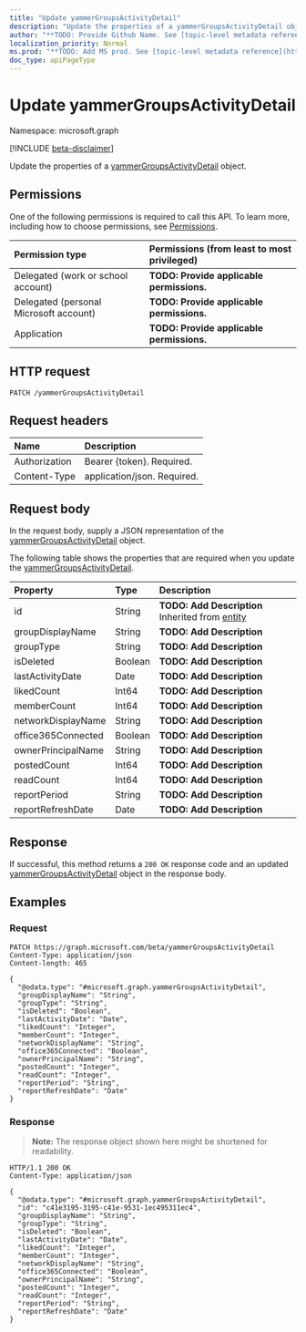 ```yaml
---
title: "Update yammerGroupsActivityDetail"
description: "Update the properties of a yammerGroupsActivityDetail object."
author: "**TODO: Provide Github Name. See [topic-level metadata reference](https://msgo.azurewebsites.net/add/document/guidelines/metadata.html#topic-level-metadata)**"
localization_priority: Normal
ms.prod: "**TODO: Add MS prod. See [topic-level metadata reference](https://msgo.azurewebsites.net/add/document/guidelines/metadata.html#topic-level-metadata)**"
doc_type: apiPageType
---
```


# Update yammerGroupsActivityDetail
Namespace: microsoft.graph

[!INCLUDE [beta-disclaimer](../../includes/beta-disclaimer.md)]

Update the properties of a [yammerGroupsActivityDetail](../resources/yammergroupsactivitydetail.md) object.

## Permissions
One of the following permissions is required to call this API. To learn more, including how to choose permissions, see [Permissions](/graph/permissions-reference).

|Permission type|Permissions (from least to most privileged)|
|:---|:---|
|Delegated (work or school account)|**TODO: Provide applicable permissions.**|
|Delegated (personal Microsoft account)|**TODO: Provide applicable permissions.**|
|Application|**TODO: Provide applicable permissions.**|

## HTTP request

<!-- {
  "blockType": "ignored"
}
-->
``` http
PATCH /yammerGroupsActivityDetail
```

## Request headers
|Name|Description|
|:---|:---|
|Authorization|Bearer {token}. Required.|
|Content-Type|application/json. Required.|

## Request body
In the request body, supply a JSON representation of the [yammerGroupsActivityDetail](../resources/yammergroupsactivitydetail.md) object.

The following table shows the properties that are required when you update the [yammerGroupsActivityDetail](../resources/yammergroupsactivitydetail.md).

|Property|Type|Description|
|:---|:---|:---|
|id|String|**TODO: Add Description** Inherited from [entity](../resources/entity.md)|
|groupDisplayName|String|**TODO: Add Description**|
|groupType|String|**TODO: Add Description**|
|isDeleted|Boolean|**TODO: Add Description**|
|lastActivityDate|Date|**TODO: Add Description**|
|likedCount|Int64|**TODO: Add Description**|
|memberCount|Int64|**TODO: Add Description**|
|networkDisplayName|String|**TODO: Add Description**|
|office365Connected|Boolean|**TODO: Add Description**|
|ownerPrincipalName|String|**TODO: Add Description**|
|postedCount|Int64|**TODO: Add Description**|
|readCount|Int64|**TODO: Add Description**|
|reportPeriod|String|**TODO: Add Description**|
|reportRefreshDate|Date|**TODO: Add Description**|



## Response

If successful, this method returns a `200 OK` response code and an updated [yammerGroupsActivityDetail](../resources/yammergroupsactivitydetail.md) object in the response body.

## Examples

### Request
<!-- {
  "blockType": "request",
  "name": "update_yammergroupsactivitydetail"
}
-->
``` http
PATCH https://graph.microsoft.com/beta/yammerGroupsActivityDetail
Content-Type: application/json
Content-length: 465

{
  "@odata.type": "#microsoft.graph.yammerGroupsActivityDetail",
  "groupDisplayName": "String",
  "groupType": "String",
  "isDeleted": "Boolean",
  "lastActivityDate": "Date",
  "likedCount": "Integer",
  "memberCount": "Integer",
  "networkDisplayName": "String",
  "office365Connected": "Boolean",
  "ownerPrincipalName": "String",
  "postedCount": "Integer",
  "readCount": "Integer",
  "reportPeriod": "String",
  "reportRefreshDate": "Date"
}
```


### Response
>**Note:** The response object shown here might be shortened for readability.
<!-- {
  "blockType": "response",
  "truncated": true
}
-->
``` http
HTTP/1.1 200 OK
Content-Type: application/json

{
  "@odata.type": "#microsoft.graph.yammerGroupsActivityDetail",
  "id": "c41e3195-3195-c41e-9531-1ec495311ec4",
  "groupDisplayName": "String",
  "groupType": "String",
  "isDeleted": "Boolean",
  "lastActivityDate": "Date",
  "likedCount": "Integer",
  "memberCount": "Integer",
  "networkDisplayName": "String",
  "office365Connected": "Boolean",
  "ownerPrincipalName": "String",
  "postedCount": "Integer",
  "readCount": "Integer",
  "reportPeriod": "String",
  "reportRefreshDate": "Date"
}
```

